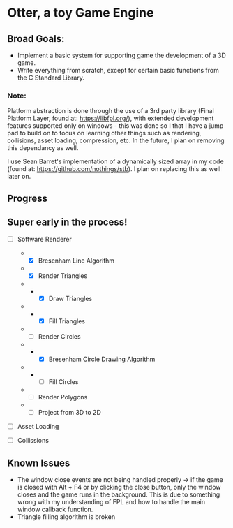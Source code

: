 # Otter, a toy Game Engine

## Broad Goals:
- Implement a basic system for supporting game the development of a 3D game.
- Write everything from scratch, except for certain basic functions from the C Standard Library.

### Note:
  Platform abstraction is done through the use of a 3rd party library (Final Platform Layer, found at: https://libfpl.org/), with extended development features supported only on windows - this was done so I that I have a jump pad to build on to focus on learning other things such as rendering, collisions, asset loading, compression, etc. In the future, I plan on removing this dependancy as well.

  I use Sean Barret's implementation of a dynamically sized array in my code (found at: https://github.com/nothings/stb). I plan on replacing this as well later on.

## Progress
 
## Super early in the process!
- [ ] Software Renderer
  - - [x] Bresenham Line Algorithm
  - - [x] Render Triangles
  - - - [x] Draw Triangles
  - - - [x] Fill Triangles
  - - [ ] Render Circles
  - - - [x] Bresenham Circle Drawing Algorithm
  - - - [ ] Fill Circles
  - - [ ] Render Polygons
  - - [ ] Project from 3D to 2D
  
 - [ ] Asset Loading
  
- [ ] Collissions

## Known Issues
- The window close events are not being handled properly -> if the game is closed with Alt + F4 or by
  clicking the close button, only the window closes and the game runs in the background. This is due
  to something wrong with my understanding of FPL and how to handle the main window callback function.
- Triangle filling algorithm is broken
